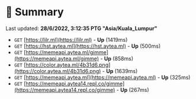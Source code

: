 # 📖 Summary
Last updated: **28/6/2022, 3:12:35 PTG "Asia/Kuala_Lumpur"**

- `GET` [https://lilr.ml](https://lilr.ml) - **Up** (1419ms)
- `GET` [https://hst.aytea.ml](https://hst.aytea.ml) - **Up** (500ms)
- `GET` [https://memeapi.aytea.ml/gimme](https://memeapi.aytea.ml/gimme) - **Up** (858ms)
- `GET` [https://color.aytea.ml/4b31d6.png](https://color.aytea.ml/4b31d6.png) - **Up** (1639ms)
- `GET` [https://memeapi.aytea.ml](https://memeapi.aytea.ml) - **Up** (325ms)
- `GET` [https://memeapi.aytea14.repl.co/gimme](https://memeapi.aytea14.repl.co/gimme) - **Up** (267ms)
